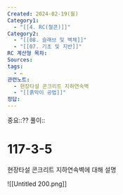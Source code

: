 ```yaml
---
Created: 2024-02-19(월)
Category1:
  - "[[4. RC(철콘)]]"
Category2:
  - "[[08. 슬래브 및 벽체]]"
  - "[[07. 기초 및 지반]]"
RC 계산형 목차: 
Sources: 
tags:
  - ✏️
관련노트:
  - 현장타설 콘크리트 지하연속벽
  - "[[흙막이 공법]]"
정답:
---
```

중요::⁇
풀이::
#  117-3-5


현장타설 콘크리트 지하연속벽에 대해 설명

![[Untitled 200.png]]